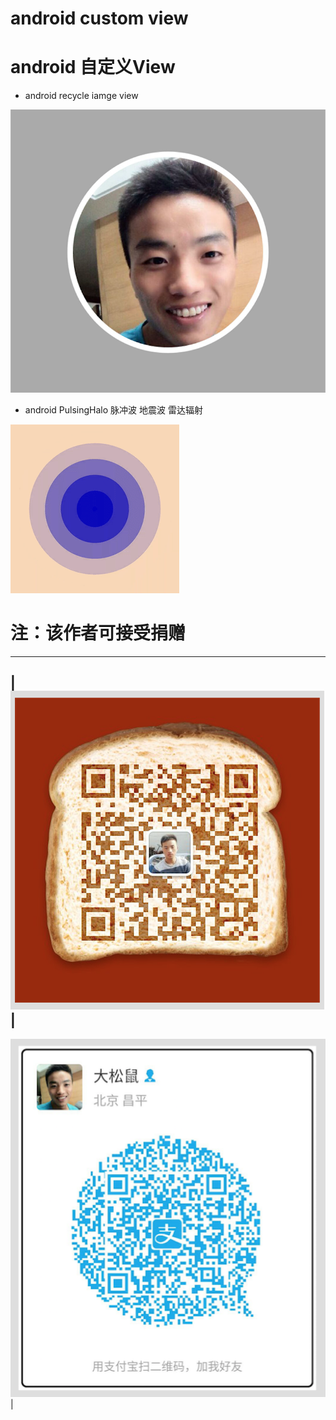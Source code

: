 # android custom view
# android 自定义View

 - android recycle iamge view

![](image/738536A64C2D.png)

 - android PulsingHalo 脉冲波 地震波 雷达辐射

![](image/halo.gif)

# 注：该作者可接受捐赠
----------------------------
|![微信](image/wechat.png) | 
----------------------------
![支付宝](image/alipay.png)|
